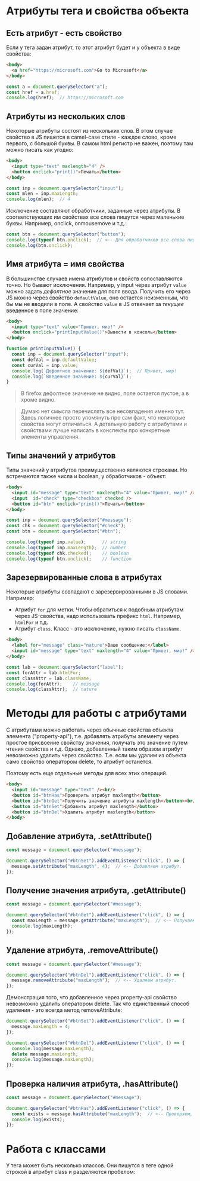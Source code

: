 # Атрибуты тега и свойства объекта

## Есть атрибут - есть свойство

Если у тега задан атрибут, то этот атрибут будет и у объекта в виде свойства:

```html
<body>
  <a href="https://microsoft.com">Go to Microsoft</a>
</body>
```

```javascript
const a = document.querySelector("a");
const href = a.href;
console.log(href);  // https://microsoft.com
```

## Атрибуты из нескольких слов

Некоторые атрибуты состоят из нескольких слов. В этом случае свойство в JS пишется в camel-case стиле - каждое слово, кроме первого, с большой буквы. В самом html регистр не важен, поэтому там можно писать как угодно:

```html
<body>
  <input type="text" maxlength="4" />
  <button onclick="print()">Печать</button>
</body>
```

```javascript
const inp = document.querySelector("input");
const mlen = inp.maxLength;
console.log(mlen);  // 4
```

Исключение составляют обработчики, заданные через атрибуты. В соответствующих им свойствах все слова пишутся через маленькие буквы. Например, onclick, onmousemove и т.д.:

```javascript
const btn = document.querySelector("button");
console.log(typeof btn.onclick);  // <-- Для обработчиков все слова пишем в нижнем регистре
console.log(btn.onclick);
```



## Имя атрибута = имя свойства

В большинстве случаев имена атрибутов и свойств сопоставляются точно. Но бывают исключения. Например, у input через атрибут `value` можно задать *дефолтное* значение для поля ввода. Получить его через JS можно через свойство `defaultValue`, оно остается неизменным, что бы мы не вводили в поле. А свойство `value` в JS отвечает за *текущее* введенное в поле значение:

```html
<body>
  <input type="text" value="Привет, мир!" />
  <button onclick="printInputValue()">Вывести в консоль</button>
</body>
```

```javascript
function printInputValue() {
  const inp = document.querySelector("input");
  const defVal = inp.defaultValue;
  const curVal = inp.value;
  console.log(`Дефолтное значение: ${defVal}`);  // Привет, мир!
  console.log(`Введенное значение: ${curVal}`);
}
```

> В firefox дефолтное значение не видно, поле остается пустое, а в хроме видно.

> Думаю нет смысла перечислять все несовпадения именно тут. Здесь логичнее просто упомянуть про сам факт, что некоторые свойства могут отличаться. А детальную работу с атрибутами и свойствами лучше написать в конспекты про конкретные элементы управления.

## Типы значений у атрибутов

Типы значений у атрибутов преимущественно являются строками. Но встречаются также числа и boolean, у обработчиков - объект:

```html
<body>
  <input id="message" type="text" maxlength="4" value="Привет, мир!" />
  <input  id="check" type="checkbox" checked />
  <button id="btn" onclick="print()">Печать</button>
</body>
```

```javascript
const inp = document.querySelector("#message");
const chk = document.querySelector("#check");
const btn = document.querySelector("#btn");

console.log(typeof inp.value);      // string
console.log(typeof inp.maxLength);  // number
console.log(typeof chk.checked);    // boolean
console.log(typeof btn.onclick);    // function
```

## Зарезервированные слова в атрибутах

Некоторые атрибуты совпадают с зарезервированными в JS словами. Например:

* Атрибут `for` для метки. Чтобы обратиться к подобным атрибутам через JS-свойства, надо использовать префикс `html`. Например, `htmlFor` и т.д.
* Атрибут `class`. Класс - это исключение, нужно писать `className`.

```html
<body>
  <label for="message" class="nature">Ваше сообщение:</label>
  <input id="message" type="text" maxlength="4" value="Привет, мир!" />
</body>
```

```javascript
const lab = document.querySelector("label");
const forAttr = lab.htmlFor;
const classAttr = lab.className;
console.log(forAttr);    // message
console.log(classAttr);  // nature
```

# Методы для работы с атрибутами

С атрибутами можно работать через обычные свойства объекта элемента ("property-api"), т.е. добавлять атрибуты элементу через простое присвоение свойству значения, получать это значение путем чтения свойства и т.д. Однако, добавленный таким образом атрибут невозможно удалить через свойство. Т.е. если мы удалим из объекта само свойство оператором delete, то атрибут останется.

Поэтому есть еще отдельные методы для всех этих операций.

```html
<body>
  <input id="message" type="text" /><br/>
  <button id="btnHas">Проверить атрибут maxlength</button>
  <button id="btnGet">Получить значение атрибута maxlength</button><br/>
  <button id="btnSet">Добавить атрибут maxlength</button>
  <button id="btnDel">Удалить атрибут maxlength</button>
</body>
```

## Добавление атрибута, .setAttribute()

```javascript
const message = document.querySelector("#message");

document.querySelector("#btnSet").addEventListener("click", () => {
  message.setAttribute("maxLength", 4);  // <-- Добавляем атрибут.
});
```

## Получение значения атрибута, .getAttribute()

```javascript
const message = document.querySelector("#message");

document.querySelector("#btnGet").addEventListener("click", () => {
  const maxLength = message.getAttribute("maxLength");  // <-- Получаем значение атрибута.
  console.log(maxLength);
});
```

## Удаление атрибута, .removeAttribute()

```javascript
const message = document.querySelector("#message");

document.querySelector("#btnDel").addEventListener("click", () => {
  message.removeAttribute("maxLength");  // <-- Удаляем атрибут.
});
```

Демонстрация того, что добавленное через property-api свойство невозможно удалить оператором delete. Так что единственный способ удаления - это всегда метод removeAttribute:

```javascript
document.querySelector("#btnSet").addEventListener("click", () => {
  message.maxLength = 4;
});

document.querySelector("#btnDel").addEventListener("click", () => {
  console.log(message.maxLength);
  delete message.maxLength;
  console.log(message.maxLength);
});
```

## Проверка наличия атрибута, .hasAttribute()

```javascript
const message = document.querySelector("#message");

document.querySelector("#btnHas").addEventListener("click", () => {
  const exists = message.hasAttribute("maxLength");  // <-- Проверяем, есть ли атрибут.
  console.log(exists);
});
```

# Работа с классами

У тега может быть несколько классов. Они пишутся в теге одной строкой в атрибут class и разделяются пробелом:

```html

```

